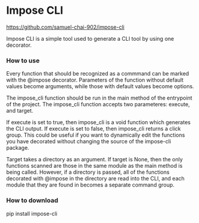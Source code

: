# Impose CLI
https://github.com/samuel-chai-902/impose-cli

Impose CLI is a simple tool used to generate a CLI tool by using one decorator.

### How to use
Every function that should be recognized as a commmand can be marked with the @impose decorator. Parameters of 
the function without default values become arguments, while those with default values become options. 

The impose_cli function should be run in the main method of the entrypoint of the project. The impose_cli
function accepts two parameteres: execute, and target. 

If execute is set to true, then impose_cli is a void
function which generates the CLI output. If execute is set to false, then impose_cli returns a click group. 
This could be useful if you want to dynamically edit the functions you have decorated without changing the source
of the impose-cli package.

Target takes a directory as an argument. If target is None, then the only functions scanned are those 
in the same module as the main method is being called. However, if a directory is passed, all of the functions
decorated with @impose in the directory are read into the CLI, and each module that they are found in becomes 
a separate command group.
    
### How to download
pip install impose-cli

